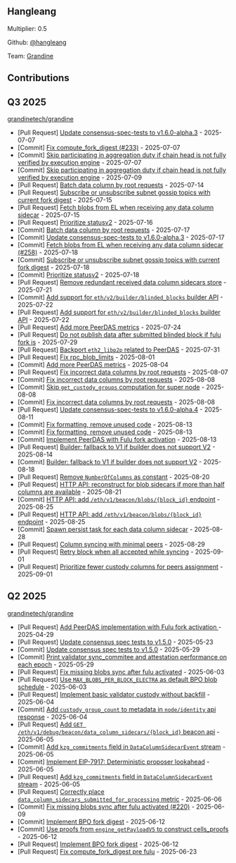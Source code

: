 ## Hangleang
Multiplier: 0.5

Github: [@hangleang](https://github.com/hangleang/)

Team: [Grandine](https://github.com/grandinetech/grandine)

## Contributions

## Q3 2025


[grandinetech/grandine](https://github.com/grandinetech/grandine)
* [Pull Request] [Update consensus-spec-tests to v1.6.0-alpha.3](https://github.com/grandinetech/grandine/pull/247) - 2025-07-07
* [Commit] [Fix compute_fork_digest (#233)](https://github.com/grandinetech/grandine/commit/e377561d2ff02f5faaa3999bf0487fca6e3f74ea) - 2025-07-07
* [Commit] [Skip participating in aggregation duty if chain head is not fully verified by execution engine](https://github.com/grandinetech/grandine/commit/38c4787ca401b5f70110f97db774acfabad36f88) - 2025-07-07
* [Commit] [Skip participating in aggregation duty if chain head is not fully verified by execution engine](https://github.com/grandinetech/grandine/commit/38c4787ca401b5f70110f97db774acfabad36f88) - 2025-07-09
* [Pull Request] [Batch data column by root requests](https://github.com/grandinetech/grandine/pull/255) - 2025-07-14
* [Pull Request] [Subscribe or unsubscribe subnet gossip topics with current fork digest](https://github.com/grandinetech/grandine/pull/259) - 2025-07-15
* [Pull Request] [Fetch blobs from EL when receiving any data column sidecar](https://github.com/grandinetech/grandine/pull/258) - 2025-07-15
* [Pull Request] [Prioritize statusv2](https://github.com/grandinetech/grandine/pull/261) - 2025-07-16
* [Commit] [Batch data column by root requests](https://github.com/grandinetech/grandine/commit/b8b204803133af68da345e40262e49d6eaf5b5e4) - 2025-07-17
* [Commit] [Update consensus-spec-tests to v1.6.0-alpha.3](https://github.com/grandinetech/grandine/commit/76aad4e1c0dbba943eb3de821bf936efee9c55e7) - 2025-07-17
* [Commit] [Fetch blobs from EL when receiving any data column sidecar (#258)](https://github.com/grandinetech/grandine/commit/66ec40658c3ddaf4fc8427ac3ea3ce62ddb0f203) - 2025-07-18
* [Commit] [Subscribe or unsubscribe subnet gossip topics with current fork digest](https://github.com/grandinetech/grandine/commit/01de5194e4d5fa84c56b2913c95156a2af3c6311) - 2025-07-18
* [Commit] [Prioritize statusv2](https://github.com/grandinetech/grandine/commit/8f5abaf2e78685218f4beb2db388315bad62d81c) - 2025-07-18
* [Pull Request] [Remove redundant received data column sidecars store](https://github.com/grandinetech/grandine/pull/266) - 2025-07-21
* [Commit] [Add support for `eth/v2/builder/blinded_blocks` builder API](https://github.com/grandinetech/grandine/commit/c3be7e42b481a76ba0ac39767f902d6bd6597c13) - 2025-07-22
* [Pull Request] [Add support for `eth/v2/builder/blinded_blocks` builder API](https://github.com/grandinetech/grandine/pull/267) - 2025-07-22
* [Pull Request] [Add more PeerDAS metrics](https://github.com/grandinetech/grandine/pull/272) - 2025-07-24
* [Pull Request] [Do not publish data after submitted blinded block if fulu fork is](https://github.com/grandinetech/grandine/pull/278) - 2025-07-29
* [Pull Request] [Backport `eth2_libp2p` related to PeerDAS](https://github.com/grandinetech/grandine/pull/283) - 2025-07-31
* [Pull Request] [Fix rpc_blob_limits](https://github.com/grandinetech/grandine/pull/284) - 2025-08-01
* [Commit] [Add more PeerDAS metrics](https://github.com/grandinetech/grandine/commit/99c609a1e264f2ecb98d3540ff3534d2b6f5ecb5) - 2025-08-04
* [Pull Request] [Fix incorrect data columns by root requests](https://github.com/grandinetech/grandine/pull/288) - 2025-08-07
* [Commit] [Fix incorrect data columns by root requests](https://github.com/grandinetech/grandine/commit/9aaf1b154ef3a76a19fcfa6ba7ed2c00a7b7ddc1) - 2025-08-08
* [Commit] [Skip `get_custody_groups` computation for super node](https://github.com/grandinetech/grandine/commit/99d84990874771d4bb103dde99c53a1fc88d4237) - 2025-08-08
* [Commit] [Fix incorrect data columns by root requests](https://github.com/grandinetech/grandine/commit/725faac4354d2516f2c2f2bf02e06a5f93723661) - 2025-08-08
* [Pull Request] [Update consensus-spec-tests to v1.6.0-alpha.4](https://github.com/grandinetech/grandine/pull/294) - 2025-08-11
* [Commit] [Fix formatting, remove unused code](https://github.com/grandinetech/grandine/commit/369d09e91f21c96721d0898c196ec0e56168ff58) - 2025-08-13
* [Commit] [Fix formatting, remove unused code](https://github.com/grandinetech/grandine/commit/8582aa6cbceb8ab162016ba63b2e8b39f0f7d123) - 2025-08-13
* [Commit] [Implement PeerDAS with Fulu fork activation](https://github.com/grandinetech/grandine/commit/999a3df19d860660a8ec8950915a555bf1994c94) - 2025-08-13
* [Pull Request] [Builder: fallback to V1 if builder does not support V2](https://github.com/grandinetech/grandine/pull/300) - 2025-08-14
* [Commit] [Builder: fallback to V1 if builder does not support V2](https://github.com/grandinetech/grandine/commit/a1f39a67ec77ea9085636b7dea6e350f7ca7a802) - 2025-08-18
* [Pull Request] [Remove `NumberOfColumns` as constant](https://github.com/grandinetech/grandine/pull/308) - 2025-08-20
* [Pull Request] [HTTP API: reconstruct for blob sidecars if more than half columns are available](https://github.com/grandinetech/grandine/pull/314) - 2025-08-21
* [Commit] [HTTP API: add `/eth/v1/beacon/blobs/{block_id}` endpoint](https://github.com/grandinetech/grandine/commit/69306725a8cf33d34110ba4697d24e1dcd9146e1) - 2025-08-25
* [Pull Request] [HTTP API: add `/eth/v1/beacon/blobs/{block_id}` endpoint](https://github.com/grandinetech/grandine/pull/319) - 2025-08-25
* [Commit] [Spawn persist task for each data column sidecar](https://github.com/grandinetech/grandine/commit/0fd0048f4f56cd267cb9b6e096f83c923ee5f131) - 2025-08-28
* [Pull Request] [Column syncing with minimal peers](https://github.com/grandinetech/grandine/pull/329) - 2025-08-29
* [Pull Request] [Retry block when all accepted while syncing](https://github.com/grandinetech/grandine/pull/333) - 2025-09-01
* [Pull Request] [Prioritize fewer custody columns for peers assignment](https://github.com/grandinetech/grandine/pull/332) - 2025-09-01
## Q2 2025

[grandinetech/grandine](https://github.com/grandinetech/grandine)
* [Pull Request] [Add PeerDAS implementation with Fulu fork activation ](https://github.com/grandinetech/grandine/pull/196) - 2025-04-29
* [Pull Request] [Update consensus spec tests to v1.5.0](https://github.com/grandinetech/grandine/pull/211) - 2025-05-23
* [Commit] [Update consensus spec tests to v1.5.0](https://github.com/grandinetech/grandine/commit/558422abfb682b4663f94ad57f106f48916e53c6) - 2025-05-29
* [Commit] [Print validator sync_commitee and attestation performance on each epoch](https://github.com/grandinetech/grandine/commit/6725ecc940f1e0f0faa3ba94f1450e1c2c5b1dde) - 2025-05-29
* [Pull Request] [Fix missing blobs sync after fulu activated](https://github.com/grandinetech/grandine/pull/220) - 2025-06-03
* [Pull Request] [Use `MAX_BLOBS_PER_BLOCK_ELECTRA` as default BPO blob schedule](https://github.com/grandinetech/grandine/pull/219) - 2025-06-03
* [Pull Request] [Implement basic validator custody without backfill](https://github.com/grandinetech/grandine/pull/221) - 2025-06-04
* [Commit] [Add `custody_group_count` to metadata in `node/identity` api response](https://github.com/grandinetech/grandine/commit/215e42a3226c0afb6c338949db94c843b877c355) - 2025-06-04
* [Pull Request] [Add `GET /eth/v1/debug/beacon/data_column_sidecars/{block_id}` beacon api](https://github.com/grandinetech/grandine/pull/224) - 2025-06-05
* [Commit] [Add `kzg_commitments` field in `DataColumnSidecarEvent` stream](https://github.com/grandinetech/grandine/commit/88ead44fc34d4bb09ad8870298cb0272da42f02c) - 2025-06-05
* [Commit] [Implement EIP-7917: Deterministic proposer lookahead](https://github.com/grandinetech/grandine/commit/48f8ecb42369b712d2f674889fd6818c68e2d469) - 2025-06-05
* [Pull Request] [Add `kzg_commitments` field in `DataColumnSidecarEvent` stream](https://github.com/grandinetech/grandine/pull/223) - 2025-06-05
* [Pull Request] [Correctly place `data_column_sidecars_submitted_for_processing` metric](https://github.com/grandinetech/grandine/pull/225) - 2025-06-06
* [Commit] [Fix missing blobs sync after fulu activated (#220)](https://github.com/grandinetech/grandine/commit/e53209454662e09336b5fec4a9f603d2b6277434) - 2025-06-09
* [Commit] [Implement BPO fork digest](https://github.com/grandinetech/grandine/commit/918bb540b64252117eb85833e3b4fbe3cfc97c46) - 2025-06-12
* [Commit] [Use proofs from `engine_getPayloadV5` to construct cells_proofs](https://github.com/grandinetech/grandine/commit/027a85a7ab12647d190bde73e0792f0c325319c1) - 2025-06-12
* [Pull Request] [Implement BPO fork digest](https://github.com/grandinetech/grandine/pull/229) - 2025-06-12
* [Pull Request] [Fix compute_fork_digest pre fulu](https://github.com/grandinetech/grandine/pull/233) - 2025-06-23
